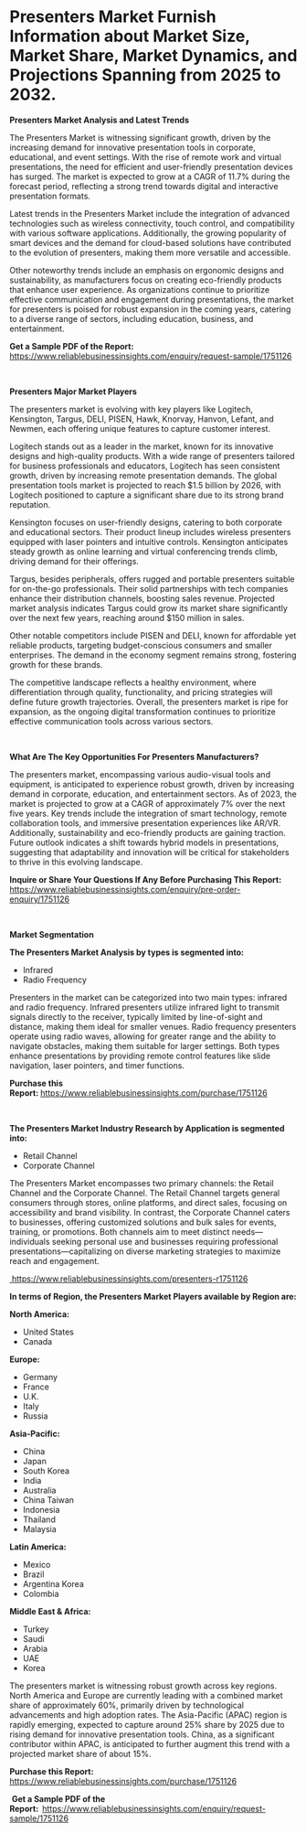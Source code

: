<p><h1>Presenters Market Furnish Information about Market Size, Market Share, Market Dynamics, and Projections Spanning from 2025 to 2032.</h1></p><p><strong>Presenters Market Analysis and Latest Trends</strong></p>
<p><p>The Presenters Market is witnessing significant growth, driven by the increasing demand for innovative presentation tools in corporate, educational, and event settings. With the rise of remote work and virtual presentations, the need for efficient and user-friendly presentation devices has surged. The market is expected to grow at a CAGR of 11.7% during the forecast period, reflecting a strong trend towards digital and interactive presentation formats.</p><p>Latest trends in the Presenters Market include the integration of advanced technologies such as wireless connectivity, touch control, and compatibility with various software applications. Additionally, the growing popularity of smart devices and the demand for cloud-based solutions have contributed to the evolution of presenters, making them more versatile and accessible. </p><p>Other noteworthy trends include an emphasis on ergonomic designs and sustainability, as manufacturers focus on creating eco-friendly products that enhance user experience. As organizations continue to prioritize effective communication and engagement during presentations, the market for presenters is poised for robust expansion in the coming years, catering to a diverse range of sectors, including education, business, and entertainment.</p></p>
<p><strong>Get a Sample PDF of the Report:&nbsp;</strong> <a href="https://www.reliablebusinessinsights.com/enquiry/request-sample/1751126?utm_campaign=117&utm_medium=2&utm_source=Github&utm_content=ia&utm_term=15042025&utm_id=presenters">https://www.reliablebusinessinsights.com/enquiry/request-sample/1751126</a></p>
<p>&nbsp;</p>
<p><strong>Presenters Major Market Players</strong></p>
<p><p>The presenters market is evolving with key players like Logitech, Kensington, Targus, DELI, PISEN, Hawk, Knorvay, Hanvon, Lefant, and Newmen, each offering unique features to capture customer interest. </p><p>Logitech stands out as a leader in the market, known for its innovative designs and high-quality products. With a wide range of presenters tailored for business professionals and educators, Logitech has seen consistent growth, driven by increasing remote presentation demands. The global presentation tools market is projected to reach $1.5 billion by 2026, with Logitech positioned to capture a significant share due to its strong brand reputation.</p><p>Kensington focuses on user-friendly designs, catering to both corporate and educational sectors. Their product lineup includes wireless presenters equipped with laser pointers and intuitive controls. Kensington anticipates steady growth as online learning and virtual conferencing trends climb, driving demand for their offerings.</p><p>Targus, besides peripherals, offers rugged and portable presenters suitable for on-the-go professionals. Their solid partnerships with tech companies enhance their distribution channels, boosting sales revenue. Projected market analysis indicates Targus could grow its market share significantly over the next few years, reaching around $150 million in sales.</p><p>Other notable competitors include PISEN and DELI, known for affordable yet reliable products, targeting budget-conscious consumers and smaller enterprises. The demand in the economy segment remains strong, fostering growth for these brands.</p><p>The competitive landscape reflects a healthy environment, where differentiation through quality, functionality, and pricing strategies will define future growth trajectories. Overall, the presenters market is ripe for expansion, as the ongoing digital transformation continues to prioritize effective communication tools across various sectors.</p></p>
<p>&nbsp;</p>
<p><strong>What Are The Key Opportunities For Presenters Manufacturers?</strong></p>
<p><p>The presenters market, encompassing various audio-visual tools and equipment, is anticipated to experience robust growth, driven by increasing demand in corporate, education, and entertainment sectors. As of 2023, the market is projected to grow at a CAGR of approximately 7% over the next five years. Key trends include the integration of smart technology, remote collaboration tools, and immersive presentation experiences like AR/VR. Additionally, sustainability and eco-friendly products are gaining traction. Future outlook indicates a shift towards hybrid models in presentations, suggesting that adaptability and innovation will be critical for stakeholders to thrive in this evolving landscape.</p></p>
<p><strong>Inquire or Share Your Questions If Any Before Purchasing This Report:</strong> <a href="https://www.reliablebusinessinsights.com/enquiry/pre-order-enquiry/1751126?utm_campaign=117&utm_medium=2&utm_source=Github&utm_content=ia&utm_term=15042025&utm_id=presenters">https://www.reliablebusinessinsights.com/enquiry/pre-order-enquiry/1751126</a></p>
<p>&nbsp;</p>
<p><strong>Market Segmentation</strong></p>
<p><strong>The Presenters Market Analysis by types is segmented into:</strong></p>
<p><ul><li>Infrared</li><li>Radio Frequency</li></ul></p>
<p><p>Presenters in the market can be categorized into two main types: infrared and radio frequency. Infrared presenters utilize infrared light to transmit signals directly to the receiver, typically limited by line-of-sight and distance, making them ideal for smaller venues. Radio frequency presenters operate using radio waves, allowing for greater range and the ability to navigate obstacles, making them suitable for larger settings. Both types enhance presentations by providing remote control features like slide navigation, laser pointers, and timer functions.</p></p>
<p><strong>Purchase this Report:&nbsp;</strong><a href="https://www.reliablebusinessinsights.com/purchase/1751126?utm_campaign=117&utm_medium=2&utm_source=Github&utm_content=ia&utm_term=15042025&utm_id=presenters">https://www.reliablebusinessinsights.com/purchase/1751126</a></p>
<p>&nbsp;</p>
<p><strong>The Presenters Market Industry Research by Application is segmented into:</strong></p>
<p><ul><li>Retail Channel</li><li>Corporate Channel</li></ul></p>
<p><p>The Presenters Market encompasses two primary channels: the Retail Channel and the Corporate Channel. The Retail Channel targets general consumers through stores, online platforms, and direct sales, focusing on accessibility and brand visibility. In contrast, the Corporate Channel caters to businesses, offering customized solutions and bulk sales for events, training, or promotions. Both channels aim to meet distinct needs—individuals seeking personal use and businesses requiring professional presentations—capitalizing on diverse marketing strategies to maximize reach and engagement.</p></p>
<p><a href="https://www.reliablebusinessinsights.com/presenters-r1751126?utm_campaign=117&utm_medium=2&utm_source=Github&utm_content=ia&utm_term=15042025&utm_id=presenters">&nbsp;https://www.reliablebusinessinsights.com/presenters-r1751126</a></p>
<p><strong>In terms of Region, the Presenters Market Players available by Region are:</strong></p>
<p>
    <p> <strong> North America: </strong>
        <ul>
            <li>United States</li>
            <li>Canada</li>
        </ul>
        </p> 
    <p> <strong> Europe: </strong>
        <ul>
            <li>Germany</li>
            <li>France</li>
            <li>U.K.</li>
            <li>Italy</li>
            <li>Russia</li>
        </ul>
        </p> 
    <p> <strong> Asia-Pacific: </strong>
        <ul>
            <li>China</li>
            <li>Japan</li>
            <li>South Korea</li>
            <li>India</li>
            <li>Australia</li>
            <li>China Taiwan</li>
            <li>Indonesia</li>
            <li>Thailand</li>
            <li>Malaysia</li>
        </ul>
        </p> 
    <p> <strong> Latin America: </strong>
        <ul>
            <li>Mexico</li>
            <li>Brazil</li>
            <li>Argentina Korea</li>
            <li>Colombia</li>
        </ul>
        </p> 
    <p> <strong> Middle East & Africa: </strong>
        <ul>
            <li>Turkey</li>
            <li>Saudi</li>
            <li>Arabia</li>
            <li>UAE</li>
            <li>Korea</li>
        </ul>
    </p>
    </p>
<p><p>The presenters market is witnessing robust growth across key regions. North America and Europe are currently leading with a combined market share of approximately 60%, primarily driven by technological advancements and high adoption rates. The Asia-Pacific (APAC) region is rapidly emerging, expected to capture around 25% share by 2025 due to rising demand for innovative presentation tools. China, as a significant contributor within APAC, is anticipated to further augment this trend with a projected market share of about 15%.</p></p>
<p><strong>Purchase this Report: </strong><a href="https://www.reliablebusinessinsights.com/purchase/1751126?utm_campaign=117&utm_medium=2&utm_source=Github&utm_content=ia&utm_term=15042025&utm_id=presenters">https://www.reliablebusinessinsights.com/purchase/1751126</a></p>
<p>&nbsp;<strong>Get a Sample PDF of the Report:&nbsp;&nbsp;</strong><a href="https://www.reliablebusinessinsights.com/enquiry/request-sample/1751126?utm_campaign=117&utm_medium=2&utm_source=Github&utm_content=ia&utm_term=15042025&utm_id=presenters">https://www.reliablebusinessinsights.com/enquiry/request-sample/1751126</a></p>
<p><strong></strong></p>
<p><p></p><p></p><p></p></p>
